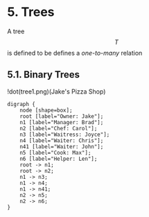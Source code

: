 # 5. Trees

A tree $$T$$ is defined to be 
 defines a *one-to-many* relation

## 5.1. Binary Trees


!dot(tree1.png)(Jake's Pizza Shop)
~~~~~~~~~~~~~~~~~~~~~~~~~~~~~~~~~~~~~~~~~~~
digraph {
    node [shape=box];
    root [label="Owner: Jake"];
    n1 [label="Manager: Brad"];
    n2 [label="Chef: Carol"];
    n3 [label="Waitress: Joyce"];
    n4 [label="Waiter: Chris"];
    n41 [label="Waiter: John"];
    n5 [label="Cook: Max"];
    n6 [label="Helper: Len"];
    root -> n1;
    root -> n2;
    n1 -> n3;
    n1 -> n4;
    n1 -> n41;
    n2 -> n5;
    n2 -> n6;
}
~~~~~~~~~~~~~~~~~~~~~~~~~~~~~~~~~~~~~~~~~~~